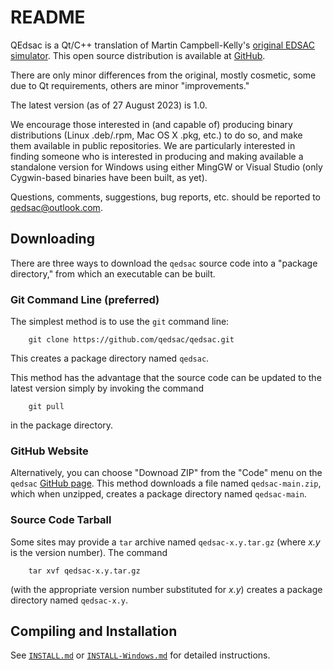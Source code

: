 # README

QEdsac is a Qt/C++ translation of Martin Campbell-Kelly's [original
EDSAC simulator](https://www.dcs.warwick.ac.uk/~edsac).  This open source
distribution is available at [GitHub](https://github.com/qedsac/qedsac).

There are only minor differences from the original, mostly cosmetic,
some due to Qt requirements, others are minor "improvements."

The latest version (as of 27 August 2023) is 1.0.

We encourage those interested in (and capable of) producing binary
distributions (Linux .deb/.rpm, Mac OS X .pkg, etc.) to do so, and make
them available in public repositories.  We are particularly interested
in finding someone who is interested in producing and making available
a standalone version for Windows using either MingGW or Visual Studio
(only Cygwin-based binaries have been built, as yet).

Questions, comments, suggestions, bug reports, etc. should be reported
to [qedsac@outlook.com](mailto:qedsac@outlook.com).

## Downloading
There are three ways to download the `qedsac` source code into a
"package directory," from which an executable can be built.

### Git Command Line (preferred)
The simplest method is to use the `git` command line:
```
	git clone https://github.com/qedsac/qedsac.git
```
This creates a package directory named `qedsac`.

This method has the advantage that the source code can be updated to
the latest version simply by invoking the command
```
	git pull
```
in the package directory.

### GitHub Website
Alternatively, you can choose "Downoad ZIP" from the "Code" menu on
the `qedsac` [GitHub page](https://github.com/qedsac/qedsac).  This
method downloads a file named `qedsac-main.zip`, which when unzipped,
creates a package directory named `qedsac-main`.

### Source Code Tarball
Some sites may provide a `tar` archive named `qedsac-x.y.tar.gz`
(where *x.y* is the version number).  The command
```
	tar xvf qedsac-x.y.tar.gz
```
(with the appropriate version number substituted for *x.y*) creates a
package directory named `qedsac-x.y`.

## Compiling and Installation
See [`INSTALL.md`](INSTALL.md) or [`INSTALL-Windows.md`](INSTALL-Windows.md) 
for detailed instructions.
